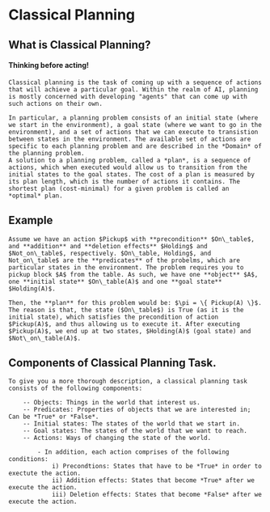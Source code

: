 # Classical Planning

## What is Classical Planning?
#### Thinking before acting!

	Classical planning is the task of coming up with a sequence of actions that will achieve a particular goal. Within the realm of AI, planning is mostly concerned with developing "agents" that can come up with such actions on their own.

	In particular, a planning problem consists of an initial state (where we start in the environment), a goal state (where we want to go in the environment), and a set of actions that we can execute to transistion between states in the environment. The available set of actions are specific to each planning problem and are described in the *Domain* of the planning problem. 
	A solution to a planning problem, called a *plan*, is a sequence of actions, which when executed would allow us to transition from the initial states to the goal states. The cost of a plan is measured by its plan length, which is the number of actions it contains. The shortest plan (cost-minimal) for a given problem is called an *optimal* plan.


## Example 

	Assume we have an action $Pickup$ with **precondition** $On\_table$, and **addition** and **deletion effects** $Holding$ and $Not_on\_table$, respectively. $On\_table, Holding$, and Not_on\_table$ are the **predicates** of the probelms, which are particular states in the environment. The problem requires you to pickup block $A$ from the table. As such, we have one **object** $A$, one **initial state** $On\_table(A)$ and one **goal state** $Holding(A)$. 

	Then, the **plan** for this problem would be: $\pi = \{ Pickup(A) \}$. The reason is that, the state ($On\_table$) is True (as it is the initial state), which satisfies the precondition of action $Pickup(A)$, and thus allowing us to execute it. After executing $Pickup(A)$, we end up at two states, $Holding(A)$ (goal state) and $Not\_on\_table(A)$.

## Components of Classical Planning Task.

	To give you a more thorough description, a classical planning task consists of the following components:

		-- Objects: Things in the world that interest us. 
 	 	-- Predicates: Properties of objects that we are interested in; Can be *True* or *False*.
		-- Initial states: The states of the world that we start in.
		-- Goal states: The states of the world that we want to reach.
		-- Actions: Ways of changing the state of the world.

			- In addition, each action comprises of the following conditions:
				i) Precondtions: States that have to be *True* in order to exectute the action.
				ii) Addition effects: States that become *True* after we execute the action.
				iii) Deletion effects: States that become *False* after we execute the action.
	
	





